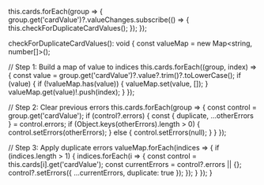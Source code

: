this.cards.forEach(group => {
  group.get('cardValue')?.valueChanges.subscribe(() => {
    this.checkForDuplicateCardValues();
  });
});

checkForDuplicateCardValues(): void {
  const valueMap = new Map<string, number[]>();

  // Step 1: Build a map of value to indices
  this.cards.forEach((group, index) => {
    const value = group.get('cardValue')?.value?.trim()?.toLowerCase();
    if (value) {
      if (!valueMap.has(value)) {
        valueMap.set(value, []);
      }
      valueMap.get(value)!.push(index);
    }
  });

  // Step 2: Clear previous errors
  this.cards.forEach(group => {
    const control = group.get('cardValue');
    if (control?.errors) {
      const { duplicate, ...otherErrors } = control.errors;
      if (Object.keys(otherErrors).length > 0) {
        control.setErrors(otherErrors);
      } else {
        control.setErrors(null);
      }
    }
  });

  // Step 3: Apply duplicate errors
  valueMap.forEach(indices => {
    if (indices.length > 1) {
      indices.forEach(i => {
        const control = this.cards[i].get('cardValue');
        const currentErrors = control?.errors || {};
        control?.setErrors({ ...currentErrors, duplicate: true });
      });
    }
  });
}